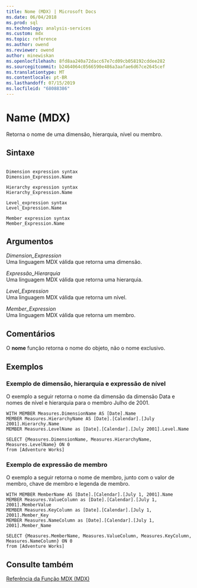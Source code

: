 ```yaml
---
title: Nome (MDX) | Microsoft Docs
ms.date: 06/04/2018
ms.prod: sql
ms.technology: analysis-services
ms.custom: mdx
ms.topic: reference
ms.author: owend
ms.reviewer: owend
author: minewiskan
ms.openlocfilehash: 8fd8aa240a72dacc67e7cd09cb058192cddee282
ms.sourcegitcommit: b2464064c0566590e486a3aafae6d67ce2645cef
ms.translationtype: MT
ms.contentlocale: pt-BR
ms.lasthandoff: 07/15/2019
ms.locfileid: "68088386"
---
```

# <a name="name-mdx"></a>Name (MDX)


  Retorna o nome de uma dimensão, hierarquia, nível ou membro.  
  
## <a name="syntax"></a>Sintaxe  
  
```  
  
Dimension expression syntax  
Dimension_Expression.Name  
  
Hierarchy expression syntax  
Hierarchy_Expression.Name  
  
Level_expression syntax  
Level_Expression.Name  
  
Member expression syntax  
Member_Expression.Name  
```  
  
## <a name="arguments"></a>Argumentos  
 *Dimension_Expression*  
 Uma linguagem MDX válida que retorna uma dimensão.  
  
 *Expressão_Hierarquia*  
 Uma linguagem MDX válida que retorna uma hierarquia.  
  
 *Level_Expression*  
 Uma linguagem MDX válida que retorna um nível.  
  
 *Member_Expression*  
 Uma linguagem MDX válida que retorna um membro.  
  
## <a name="remarks"></a>Comentários  
 O **nome** função retorna o nome do objeto, não o nome exclusivo.  
  
## <a name="examples"></a>Exemplos  
  
### <a name="dimension-hierarchy-and-level-expression-example"></a>Exemplo de dimensão, hierarquia e expressão de nível  
 O exemplo a seguir retorna o nome da dimensão da dimensão Data e nomes de nível e hierarquia para o membro Julho de 2001.  
  
```  
WITH MEMBER Measures.DimensionName AS [Date].Name  
MEMBER Measures.HierarchyName AS [Date].[Calendar].[July 2001].Hierarchy.Name  
MEMBER Measures.LevelName as [Date].[Calendar].[July 2001].Level.Name  
  
SELECT {Measures.DimensionName, Measures.HierarchyName, Measures.LevelName} ON 0  
from [Adventure Works]  
```  
  
### <a name="member-expression-example"></a>Exemplo de expressão de membro  
 O exemplo a seguir retorna o nome de membro, junto com o valor de membro, chave de membro e legenda de membro.  
  
```  
WITH MEMBER MemberName AS [Date].[Calendar].[July 1, 2001].Name  
MEMBER Measures.ValueColumn as [Date].[Calendar].[July 1, 2001].MemberValue  
MEMBER Measures.KeyColumn as [Date].[Calendar].[July 1, 2001].Member_Key  
MEMBER Measures.NameColumn as [Date].[Calendar].[July 1, 2001].Member_Name  
  
SELECT {Measures.MemberName, Measures.ValueColumn, Measures.KeyColumn, Measures.NameColumn} ON 0  
from [Adventure Works]  
```  
  
## <a name="see-also"></a>Consulte também  
 [Referência da Função MDX &#40;MDX&#41;](../mdx/mdx-function-reference-mdx.md)  
  
  

